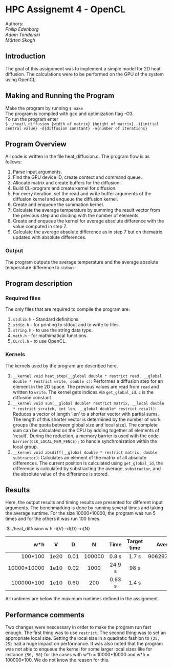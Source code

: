 # HPC Assignemt 4 - OpenCL

Authors:   
_Philip Edenborg_   
_Adam Tonderski_  
_Mårten Skogh_  

## Introduction
The goal of this assignment was to implement a simple model for 2D heat diffusion. The calculations were to be performed on the GPU of the system using OpenCL. 

## Making and Running the Program

Make the program by running 
`$ make`  
The program is compiled with gcc and optimization flag -O3.  
To run the program enter  
`$ ./heat\_diffusion {width of matrix} {height of matrix} -i{initial central value} -d{diffusion constant} -n{number of iterations}`  

## Program Overview

All code is written in the file heat\_diffusion.c. The program flow is as follows:

1. Parse input arguments. 
2. Find the GPU device ID, create context and command queue.
3. Allocate matrix and create buffers for the diffusion. 
4. Build CL-program and create kernel for diffusion.
5. For every iteration, set the read and write buffer arguments of the diffusion kernel and enqueue the diffusion kernel.
6. Create and enqueue the summation kernel.
7. Calculate the average temperature by summing the result vector from the previous step and dividing with the number of elements. 
8. Create and enqueue the kernel for average absolute difference with the value computed in step 7.
9. Calculate the average absolute difference as in step 7 but on thematrix updated with absolute differences.

### Output

The program outputs the average temperature and the average absolute temperature difference to `stdout`.

## Program description

### Required files
The only files that are required to compile the program are:
 
 1. `stdlib.h` - Standard definitions
 2. `stdio.h` - for printing to stdout and to write to files.
 3. `string.h` - to use the string data type.
 4. `math.h` - for mathimatical functions.
 5. `CL/cl.h` - to use OpenCL. 
 
### Kernels
The kernels used by the program are described here.

1. `__kernel void heat_step(__global double * restrict read, __global double * restrict write, double c)`: Performes a diffusion step for an element in the 2D space. The previous values are read from `read` and written to `write`. The kernel gets indices via `get_global_id`. `c` is the diffusion constant.
2. `__kernel void sum(__global double* restrict matrix, __local double * restrict scratch, int len, __global double* restrict result)`: Reduces a vector of length 'len' to a shorter vector with partial sums. The length of this shorter vector is determined by the number of work groups (the quota between global size and local size). The complete sum can be calculated on the CPU by adding together all elements of 'result'. During the reduction, a memory barrier is used with the code `barrier(CLK_LOCAL_MEM_FENCE);` to handle synchronization within the local group. 
3. `__kernel void absdiff(__global double * restrict matrix, double subtractor)`: Calculates an element of the matrix of all absolute differences. The current position is calculated using `get_global_id`, the difference is calculated by substracting the average, `substractor`, and the absolute value of the difference is stored. 

## Results
Here, the output results and timing results are presented for different input arguments. The benchmarking is done by running several times and taking the average runtime. For the size 10000*10000, the program was run 5 times and for the others it was run 100 times. 

`$ ./heat_diffusion w h -i{V} -d{D} -n{N}  

| w*h  | V   | D      | N | Time  | Target time     | Average temp. | Average abs. diff.  |
|-----:|:---:|:------:|:-:|:-----:|:---------------:|:-------------:|:-------------------:|
|100*100    | 1e20 | 0.01 | 100000 | 0.8 s  | 1.7 s | 9062970323610388 | 7078330452703392 | 
|10000*10000| 1e10 | 0.02 | 1000   | 24.9 s | 98 s  | 100              | 200              |
|100000*100 | 1e10 | 0.60 | 200    | 0.63 s | 1.4 s | 1000             | 1999             |

All runtimes are below the maximum runtimes defined in the assignment.

## Performance comments 
Two changes were nescessary in order to make the program run fast enough. The first thing was to use `restrict`. The second thing was to set an appropriate local size. Setting the local size in a quadratic fashion to `{25, 25}` had a huge impact on performance. It was also noted that the program was not able to enqueue the kernel for some larger local sizes like for instance `{50, 50}` for the cases with w\*h = 10000\*10000 and w\*h = 100000\*100. We do not know the reason for this. 

